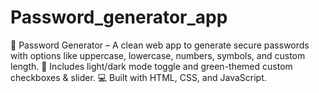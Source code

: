 # Password_generator_app
🔐 Password Generator – A clean web app to generate secure passwords with options like uppercase, lowercase, numbers, symbols, and custom length. 🌙 Includes light/dark mode toggle and green-themed custom checkboxes &amp; slider. 💻 Built with HTML, CSS, and JavaScript.
